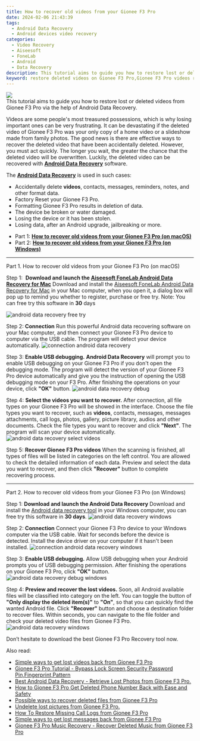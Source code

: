 ```yaml
---
title: How to recover old videos from your Gionee F3 Pro
date: 2024-02-06 21:43:39
tags: 
  - Android Data Recovery
  - Android devices video recovery
categories: 
  - Video Recovery
  - Aiseesoft
  - FoneLab
  - Android
  - Data Recovery
description: This tutorial aims to guide you how to restore lost or deleted videos from Gionee F3 Pro via the help of Android Data Recovery.
keyword: restore deleted videos on Gionee F3 Pro,Gionee F3 Pro videos retrieval,broken Gionee F3 Pro videos recovery solution,Gionee F3 Pro videos recovery,Regain missing videos on Gionee F3 Pro,save lost videos on Gionee F3 Pro,my video deleted from Gionee F3 Pro how to undo video,Gionee F3 Pro data recovery,how to retrieve video from Gionee F3 Pro,deletes video of Gionee F3 Pro,restore video when deleted in Gionee F3 Pro,Gionee F3 Pro issues with video deleted
---
```


<img src="https://img0mobiles.techidaily.com/images/best-assets/devices/gionee/gionee-f3-pro/1.jpg" class="atpl-imgstyle"  />

<div class="atpl-content atpl-for-fonelab-android recover-video">

<div class="atpl-post-description-part-1">
This tutorial aims to guide you how to restore lost or deleted videos from Gionee F3 Pro via the help of Android Data Recovery.
</div>

<div class="atpl-post-description-part-2">
<div class="tpl-content-sub-paragraph-normal">
    <p>
        Videos are some people's most treasured possessions, which is why losing important ones can be very frustrating. It can be devastating if the deleted video of Gionee F3 Pro was your only copy of a home video or a slideshow made from family photos. The good news is there are effective ways to recover the deleted video that have been accidentally deleted. However, you must act quickly. The longer you wait, the greater the chance that the deleted video will be overwritten. Luckily, the deleted video can be recovered with <a href="https://tools.techidaily.com/aiseesoft-android-data-recovery/" target="_blank" rel="noopener"><strong>Android Data Recovery</strong></a> software.
    </p>
</div>

</div>

<div class="atpl-post-description-part-3">
<div class="tpl-content-sub-paragraph-normal">
  <p>
      The <a href="https://tools.techidaily.com/aiseesoft-android-data-recovery/" target="_blank" rel="noopener"><strong>Android Data Recovery</strong></a> is used in such cases:
  </p>
  <ul class="tpl-content-sub-paragraph-ul-style">
    <li>Accidentally delete <strong>videos</strong>, contacts, messages, reminders, notes, and other format data.</li>
    <li>Factory Reset your Gionee F3 Pro.</li>
    <li>Formatting Gionee F3 Pro results in deletion of data.</li>
    <li>The device be broken or water damaged.</li>
    <li>Losing the device or it has been stolen.</li>
    <li>Losing data, after an Android upgrade, jailbreaking or more.</li>
  </ul>
</div>
</div>

<ul>
  <li>Part 1: <strong><a href="#p1"> How to recover old videos from your Gionee F3 Pro  (on macOS)</a></strong></li>
  <li>Part 2: <strong><a href="#p2"> How to recover old videos from your Gionee F3 Pro  (on Windows)</a></strong></li>
</ul>

<!-- Part 1 -->
<a id="p1" name="p1" ></a><hr>

<div>
  <span class="atpl-step-part-style">Part 1. How to recover old videos from your Gionee F3 Pro (on macOS)</span>
</div>  

<span class="atpl-stepstyle-a"><span>Step 1: </span></span> <strong>Download and launch the <a href="https://tools.techidaily.com/aiseesoft-android-data-recovery-for-mac/" target="_blank" rel="noopener">Aiseesoft FoneLab Android Data Recovery for Mac</a></strong>
Download and install the <a href="https://tools.techidaily.com/aiseesoft-android-data-recovery-for-mac/" target="_blank" rel="noopener">Aiseesoft FoneLab Android Data Recovery for Mac</a> in your Mac computer, when you open it, a dialog box will pop up to remind you whether to register, purchase or free try.
Note: You can free try this software in <strong>30</strong> days

<img src="https://tools.techidaily.com/images/apps/aiseesoft/android-data-recovery/mac-free-try.png" class="atpl-imgstyle" alt="android data recovery free try" />

<span class="atpl-stepstyle-a"><span>Step 2: </span></span> <strong>Connection</strong>
Run this powerful Android data recovering software on your Mac computer, and then connect your Gionee F3 Pro device to computer via the USB cable. The program will detect your device automatically.
<img src="https://tools.techidaily.com/images/apps/aiseesoft/android-data-recovery/mac-connection-interface.jpg" class="atpl-imgstyle" alt="connection android data recovery" />

<span class="atpl-stepstyle-a"><span>Step 3: </span></span> <strong>Enable USB debugging.</strong>
<strong>Android Data Recovery</strong> will prompt you to enable USB debugging on your Gionee F3 Pro if you don't open the debugging mode. The program will detect the version of your Gionee F3 Pro device automatically and give you the instruction of opening the USB debugging mode on your F3 Pro. After finishing the operations on your device, click <strong>"OK"</strong> button.
<img src="https://tools.techidaily.com/images/apps/aiseesoft/android-data-recovery/mac-android-usb-debug.jpg"  class="atpl-imgstyle" alt="android data recovery debug" />

<span class="atpl-stepstyle-a"><span>Step 4: </span></span> <strong>Select the videos you want to recover.</strong>
After connection, all file types on your Gionee F3 Pro will be showed in the interface. Choose the file types you want to recover, such as <strong>videos</strong>, contacts, messages, messages attachments, call logs, photos, gallery, picture library,  audios and other documents. Check the file types you want to recover and click <b>"Next"</b>. The program will scan your device automatically.
<img src="https://tools.techidaily.com/images/apps/aiseesoft/android-data-recovery/mac-choose-type-videos.jpg" class="atpl-imgstyle" alt="android data recovery select videos" />

<span class="atpl-stepstyle-a"><span>Step 5: </span></span> <strong>Recover Gionee F3 Pro videos</strong>
When the scanning is finished, all types of files will be listed in categories on the left control. You are allowed to check the detailed information of each data. Preview and select the data you want to recover, and then click <b>"Recover"</b> button to complete recovering process.


<a id="p2" name="p2"></a><hr>

<!-- Part 2 -->
<div>
<span class="atpl-step-part-style">Part 2. How to recover old videos from your Gionee F3 Pro (on Windows)</span>
</div>

<span class="atpl-stepstyle-a"><span>Step 1: </span></span> <strong>Download and launch the Android Data Recovery</strong>
Download and install the <a href="https://tools.techidaily.com/aiseesoft-android-data-recovery-for-win/" target="_blank" rel="noopener">Android data recovery tool</a> in your Windows computer, you can free try this software in <b>30 days</b>.
<img src="https://tools.techidaily.com/images/apps/aiseesoft/android-data-recovery/win-start-interface.png"  class="atpl-imgstyle" alt="android data recovery windows" />

<span class="atpl-stepstyle-a"><span>Step 2: </span></span> <strong>Connection</strong>
Connect your Gionee F3 Pro device to your Windows computer via the USB cable. Wait for seconds before the device is detected. Install the device driver on your computer if it hasn't been installed.
<img src="https://tools.techidaily.com/images/apps/aiseesoft/android-data-recovery/win-connection-interface.png" class="atpl-imgstyle" alt="connection android data recovery windows" />

<span class="atpl-stepstyle-a"><span>Step 3: </span></span> <strong>Enable USB debugging.</strong>
Allow USB debugging when your Android prompts you of USB debugging permission. After finishing the operations on your Gionee F3 Pro, click <b>"OK"</b> button.
<img src="https://tools.techidaily.com/images/apps/aiseesoft/android-data-recovery/win-android-usb-debug.png" class="atpl-imgstyle" alt="android data recovery debug windows" />

<span class="atpl-stepstyle-a"><span>Step 4: </span></span> <strong>Preview and recover the lost videos.</strong>
Soon, all Android available files will be classified into category on the left. You can toggle the button of <b>"Only display the deleted item(s)"</b> to <b>"On"</b>, so that you can quickly find the wanted Android file. Click <b>"Recover"</b> button and choose a destination folder to recover files. Within seconds, you can navigate to the file folder and check your deleted video files from Gionee F3 Pro.
<img src="https://tools.techidaily.com/images/apps/aiseesoft/android-data-recovery/win-recover-videos.jpg" class="atpl-imgstyle" alt="android data recovery windows" />

<div class="atpl-post-description-part-4">
<div class="tpl-content-sub-paragraph-normal">
    <p>
        Don’t hesitate to download the best Gionee F3 Pro Recovery tool now.
    </p>
</div>
</div>

<ins class="adsbygoogle"
     style="display:block"
     data-ad-client="ca-pub-7571918770474297"
     data-ad-slot="8358498916"
     data-ad-format="auto"
     data-full-width-responsive="true"></ins>

<span class="atpl-alsoreadstyle">Also read:</span>
<div><ul>
<li><a href="/simple-ways-to-get-lost-videos-back-from-gionee-f3-pro-by-fonelab-android-recover-video/" target="_blank" rel="noopener"><u>Simple ways to get lost videos back from Gionee F3 Pro</u></a></li>
<li><a href="/gionee-f3-pro-tutorial-bypass-lock-screen-security-password-pin-fingerprint-pattern-by-drfone-android-unlock-android-unlock/" target="_blank" rel="noopener"><u>Gionee F3 Pro Tutorial - Bypass Lock Screen,Security Password Pin,Fingerprint,Pattern</u></a></li>
<li><a href="/best-android-data-recovery-retrieve-lost-photos-from-gionee-f3-pro-by-fonelab-android-recover-photos/" target="_blank" rel="noopener"><u>Best Android Data Recovery - Retrieve Lost Photos from Gionee F3 Pro.</u></a></li>
<li><a href="/how-to-gionee-f3-pro-get-deleted-phone-number-back-with-ease-and-safety-by-fonelab-android-recover-contacts/" target="_blank" rel="noopener"><u>How to Gionee F3 Pro Get Deleted Phone Number Back with Ease and Safety</u></a></li>
<li><a href="/possible-ways-to-recover-deleted-files-from-gionee-f3-pro-by-fonelab-android-recover-data/" target="_blank" rel="noopener"><u>Possible ways to recover deleted files from Gionee F3 Pro</u></a></li>
<li><a href="/undelete-lost-pictures-from-gionee-f3-pro-by-fonelab-android-recover-pictures/" target="_blank" rel="noopener"><u>Undelete lost pictures from Gionee F3 Pro.</u></a></li>
<li><a href="/how-to-restore-missing-call-logs-from-gionee-f3-pro-by-fonelab-android-recover-call-logs/" target="_blank" rel="noopener"><u>How To  Restore Missing Call Logs from Gionee F3 Pro</u></a></li>
<li><a href="/simple-ways-to-get-lost-messages-back-from-gionee-f3-pro-by-fonelab-android-recover-messages/" target="_blank" rel="noopener"><u>Simple ways to get lost messages back from Gionee F3 Pro</u></a></li>
<li><a href="/gionee-f3-pro-music-recovery-recover-deleted-music-from-gionee-f3-pro-by-fonelab-android-recover-music/" target="_blank" rel="noopener"><u>Gionee F3 Pro Music Recovery - Recover Deleted Music from Gionee F3 Pro</u></a></li>
</ul></div>

</div>
